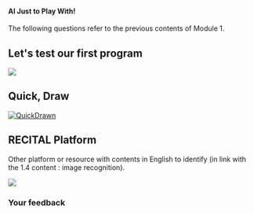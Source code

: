 #### AI Just to Play With!

The following questions refer to the previous contents of Module 1.

Let's test our first program
----------------------------

![](/static/Tuto1.png)

Quick, Draw
-----------

[![QuickDrawn](/static/Quick-Drawn.png)](https://quickdraw.withgoogle.com/?locale=en_US)

RECITAL Platform
----------------

Other platform or resource with contents in English to identify (in link with the 1.4 content : image recognition).

[![](/static/recital.png)](http://recital.univ-nantes.fr/#/)

### Your feedback